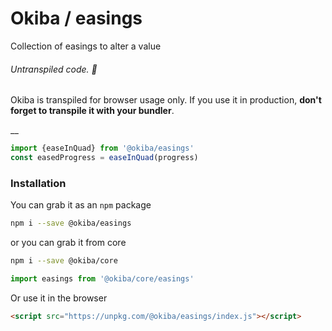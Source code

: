 

# Okiba / easings
Collection of easings to alter a value


###### Untranspiled code. 🛑

Okiba is transpiled for browser usage only. If you use it in production, **don't forget to transpile it with your bundler**.

__



```javascript
import {easeInQuad} from '@okiba/easings'
const easedProgress = easeInQuad(progress)
```



### Installation

You can grab it as an `npm` package
```bash
npm i --save @okiba/easings
```
or you can grab it from core
```bash
npm i --save @okiba/core
```
```javascript
import easings from '@okiba/core/easings'
```

Or use it in the browser
```html
<script src="https://unpkg.com/@okiba/easings/index.js"></script>
```



